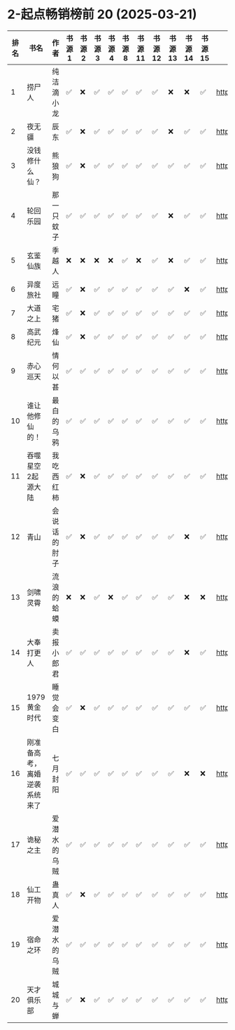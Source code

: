 # 2-起点畅销榜前 20 (2025-03-21)

| 排名 | 书名             | 作者     | 书源 1 | 书源 2 | 书源 3 | 书源 4 | 书源 8 | 书源 11 | 书源 12 | 书源 13 | 书源 14 | 书源 15 | 起点链接                                   |
|----|----------------|--------|------|------|------|------|------|-------|-------|-------|-------|-------|----------------------------------------|
| 1  | 捞尸人            | 纯洁滴小龙  | ✅    | ❌    | ✅    | ✅    | ✅    | ✅     | ✅     | ❌     | ❌     | ✅     | http://www.qidian.com/book/1041637443/ |
| 2  | 夜无疆            | 辰东     | ✅    | ❌    | ✅    | ✅    | ✅    | ✅     | ✅     | ❌     | ✅     | ✅     | http://www.qidian.com/book/1040765595/ |
| 3  | 没钱修什么仙？        | 熊狼狗    | ✅    | ❌    | ✅    | ✅    | ✅    | ✅     | ✅     | ✅     | ✅     | ✅     | http://www.qidian.com/book/1042256511/ |
| 4  | 轮回乐园           | 那一只蚊子  | ✅    | ✅    | ✅    | ✅    | ✅    | ✅     | ✅     | ❌     | ✅     | ✅     | http://www.qidian.com/book/1009817672/ |
| 5  | 玄鉴仙族           | 季越人    | ❌    | ❌    | ❌    | ❌    | ✅    | ❌     | ✅     | ❌     | ✅     | ✅     | http://www.qidian.com/book/1035420986/ |
| 6  | 异度旅社           | 远瞳     | ✅    | ❌    | ✅    | ✅    | ✅    | ✅     | ✅     | ✅     | ❌     | ✅     | http://www.qidian.com/book/1041604040/ |
| 7  | 大道之上           | 宅猪     | ✅    | ❌    | ✅    | ✅    | ✅    | ✅     | ✅     | ✅     | ✅     | ✅     | http://www.qidian.com/book/1039994731/ |
| 8  | 高武纪元           | 烽仙     | ✅    | ❌    | ✅    | ✅    | ✅    | ✅     | ✅     | ✅     | ✅     | ✅     | http://www.qidian.com/book/1039141715/ |
| 9  | 赤心巡天           | 情何以甚   | ✅    | ✅    | ✅    | ✅    | ✅    | ✅     | ✅     | ✅     | ✅     | ✅     | http://www.qidian.com/book/1016530091/ |
| 10 | 谁让他修仙的！        | 最白的乌鸦  | ✅    | ✅    | ✅    | ✅    | ✅    | ✅     | ✅     | ✅     | ✅     | ✅     | http://www.qidian.com/book/1036504904/ |
| 11 | 吞噬星空2起源大陆      | 我吃西红柿  | ✅    | ❌    | ✅    | ✅    | ✅    | ✅     | ✅     | ✅     | ✅     | ✅     | http://www.qidian.com/book/1039391177/ |
| 12 | 青山             | 会说话的肘子 | ✅    | ❌    | ✅    | ✅    | ✅    | ✅     | ✅     | ✅     | ❌     | ✅     | http://www.qidian.com/book/1033014772/ |
| 13 | 剑啸灵霄           | 流浪的蛤蟆  | ❌    | ❌    | ✅    | ❌    | ✅    | ✅     | ✅     | ✅     | ❌     | ❌     | http://www.qidian.com/book/1043285370/ |
| 14 | 大奉打更人          | 卖报小郎君  | ✅    | ✅    | ✅    | ✅    | ✅    | ✅     | ✅     | ✅     | ❌     | ✅     | http://www.qidian.com/book/1019664125/ |
| 15 | 1979黄金时代       | 睡觉会变白  | ✅    | ❌    | ✅    | ✅    | ✅    | ✅     | ✅     | ✅     | ✅     | ✅     | http://www.qidian.com/book/1039689097/ |
| 16 | 刚准备高考，离婚逆袭系统来了 | 七月封阳   | ✅    | ✅    | ✅    | ✅    | ✅    | ✅     | ✅     | ✅     | ❌     | ❌     | http://www.qidian.com/book/1040790581/ |
| 17 | 诡秘之主           | 爱潜水的乌贼 | ✅    | ✅    | ✅    | ✅    | ✅    | ✅     | ✅     | ✅     | ✅     | ✅     | http://www.qidian.com/book/1010868264/ |
| 18 | 仙工开物           | 蛊真人    | ✅    | ❌    | ✅    | ✅    | ✅    | ✅     | ✅     | ✅     | ✅     | ✅     | http://www.qidian.com/book/1039889503/ |
| 19 | 宿命之环           | 爱潜水的乌贼 | ✅    | ✅    | ✅    | ✅    | ✅    | ✅     | ✅     | ✅     | ✅     | ✅     | http://www.qidian.com/book/1036370336/ |
| 20 | 天才俱乐部          | 城城与蝉   | ✅    | ❌    | ✅    | ✅    | ✅    | ✅     | ✅     | ✅     | ✅     | ✅     | http://www.qidian.com/book/1037762892/ |